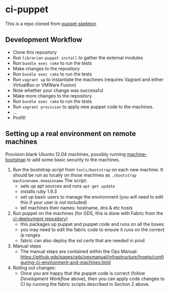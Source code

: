 # ci-puppet
This is a repo cloned from [puppet-skeleton](https://github.com/alphagov/puppet-skeleton)

## Development Workflow 

- Clone this repository 
- Run `librarian-puppet install` to gather the external modules
- Run `bundle exec rake` to run the tests
- Make changes to the repository
- Run `bundle exec rake` to run the tests
- Run `vagrant up` to instantiate the machines (requires Vagrant and either VirtualBox or VMWare Fusion)
- Note whether your change was successful
- Make more changes to the repository
- Run `bundle exec rake` to run the tests
- Run `vagrant provision` to apply new puppet code to the machines.
- ...
- Profit!

## Setting up a real environment on remote machines

Provision blank Ubuntu 12.04 machines, possibly running [machine-bootstrap](https://github.com/alphagov/machine-bootstrap) to add some basic security to the machines.

1. Run the bootstrap script from `tools/bootstrap` on each new machine.
   It should be run as locally on those machines as `./bootstrap machinename.domainname`
   The script: 
     - sets up apt sources and runs `apt-get update`
     - installs ruby 1.9.3
     - set up basic users to manage the environment (you will need to edit this if your user is not included)
     - tell machines their names: hostname, dns  & etc hosts
2. Run puppet on the machines (for GDS, this is done with Fabric from the [ci-deployment repository](https://github.gds/gds/ci-deployment))
   - this packages up puppet and puppet code and runs on all the boxes
   - you may need to edit the fabric code to ensure it runs on the correct ip ranges
   - fabric can also deploy the ssl certs that are needed in prod
3. Manual steps 
   - The manual steps are contained within the Ops Manual: https://github.gds/pages/gds/opsmanual/infrastructure/howto/configuring-ci-environment-and-machines.html
4. Rolling out changes:
   - Once you are happy that the puppet code is correct (follow _Development Workflow_ above), then
     you can apply code changes to CI by running the fabric scripts described in Section 2 above.
